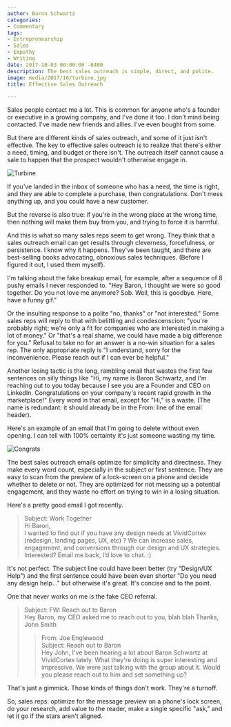 ```yaml
---
author: Baron Schwartz
categories:
- Commentary
tags:
- Entrepreneurship
- Sales
- Empathy
- Writing
date: 2017-10-03 00:00:00 -0400
description: The best sales outreach is simple, direct, and polite.
image: media/2017/10/turbine.jpg
title: Effective Sales Outreach

---
```

Sales people contact me a lot. This is common for anyone who's a founder or executive in a growing company, and I've done it too. I don't mind being contacted. I've made new friends and allies. I've even bought from some.

But there are different kinds of sales outreach, and some of it just isn't effective. The key to effective sales outreach is to realize that there's either a need, timing, and budget or there isn't. The outreach itself cannot cause a sale to happen that the prospect wouldn't otherwise engage in.

![Turbine](/media/2017/10/turbine.jpg)

<!--more-->

If you've landed in the inbox of someone who has a need, the time is right, and they are able to complete a purchase, then congratulations. Don't mess anything up, and you could have a new customer.

But the reverse is also true: if you're in the wrong place at the wrong time, then nothing will make them buy from you, and trying to force it is harmful.

And this is what so many sales reps seem to get wrong. They think that a sales outreach email can get results through cleverness, forcefulness, or persistence. I know why it happens. They've been taught, and there are best-selling books advocating, obnoxious sales techniques. (Before I figured it out, I used them myself).

I'm talking about the fake breakup email, for example, after a sequence of 8 pushy emails I never responded to. "Hey Baron, I thought we were so good together. Do you not love me anymore? Sob. Well, this is goodbye. Here, have a funny gif."

Or the insulting response to a polite "no, thanks" or "not interested." Some sales reps will reply to that with belittling and condescenscion: "you're probably right; we're only a fit for companies who are interested in making a lot of money." Or "that's a real shame, we could have made a big difference for you." Refusal to take no for an answer is a no-win situation for a sales rep. The only appropriate reply is "I understand, sorry for the inconvenience. Please reach out if I can ever be helpful."

Another losing tactic is the long, rambling email that wastes the first few sentences on silly things like "Hi, my name is Baron Schwartz, and I'm reaching out to you today because I see you are a Founder and CEO on LinkedIn. Congratulations on your company's recent rapid growth in the marketplace!" Every word in that email, except for "Hi," is a waste. (The name is redundant: it should already be in the From: line of the email header).

Here's an example of an email that I'm going to delete without even opening. I can tell with 100% certainty it's just someone wasting my time.

![Congrats](/media/2017/10/congrats.png)

The best sales outreach emails optimize for simplicity and directness. They make every word count, especially in the subject or first sentence. They are easy to scan from the preview of a lock-screen on a phone and decide whether to delete or not. They are optimized for not messing up a potential engagement, and they waste no effort on trying to win in a losing situation.

Here's a pretty good email I got recently.

<blockquote>
<p>Subject: Work Together<br>
Hi Baron,<br>
I wanted to find out if you have any design needs at VividCortex (redesign, landing pages, UX, etc) ? We can increase sales, engagement, and conversions through our design and UX strategies. Interested?  Email me back, I’d love to chat. :)</p>
</blockquote>

It's not perfect. The subject line could have been better (try "Design/UX Help") and the first sentence could have been even shorter "Do you need any design help..." but otherwise it's great. It's concise and to the point.

One that never works on me is the fake CEO referral.

<blockquote>
<p>Subject: FW: Reach out to Baron<br>
Hey Baron, my CEO asked me to reach out to you, blah blah
Thanks, John Smith</p>
<blockquote>
<p>From: Joe Englewood<br>
Subject: Reach out to Baron<br>
Hey John, I've been hearing a lot about Baron Schwartz at VividCortex lately. What they're doing is super interesting and impressive. We were just talking with the group about it. Would you please reach out to him and set something up?</p>
</blockquote>
</blockquote>

That's just a gimmick. Those kinds of things don't work. They're a turnoff.

So, sales reps: optimize for the message preview on a phone's lock screen, do your research, add value to the reader, make a single specific "ask," and let it go if the stars aren't aligned.